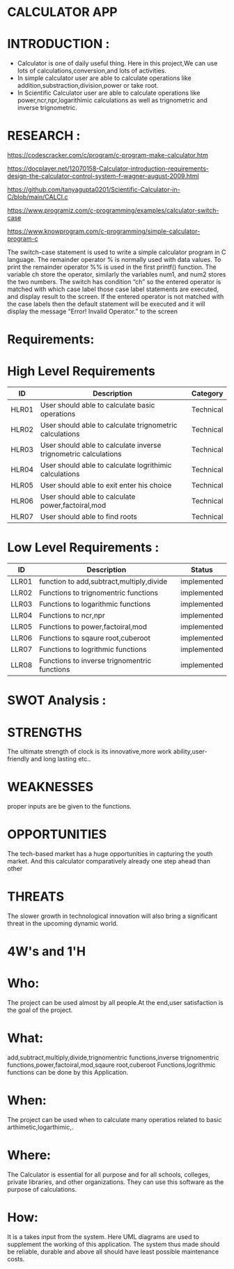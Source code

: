 # CALCULATOR APP


INTRODUCTION :
==============

* Calculator is one of daily useful thing. Here in this project,We can use lots of calculations,conversion,and lots of activities.
* In simple calculator user are able to calculate operations like addition,substraction,division,power or take root.
* In Scientific Calculator user are able to calculate operations like power,ncr,npr,logarithimic calculations as well as trignometric and inverse trignometric.

# RESEARCH :

https://codescracker.com/c/program/c-program-make-calculator.htm

https://docplayer.net/12070158-Calculator-introduction-requirements-design-the-calculator-control-system-f-wagner-august-2009.html

https://github.com/tanyagupta0201/Scientific-Calculator-in-C/blob/main/CALCI.c  

https://www.programiz.com/c-programming/examples/calculator-switch-case

https://www.knowprogram.com/c-programming/simple-calculator-program-c

The switch-case statement is used to write a simple calculator program in C language. The remainder operator % is normally used with data values. To print the remainder operator %% is used in the first printf() function. The variable ch store the operator, similarly the variables num1, and num2 stores the two numbers. The switch has condition “ch” so the entered operator is matched with which case label those case label statements are executed, and display result to the screen. If the entered operator is not matched with the case labels then the default statement will be executed and it will display the message “Error! Invalid Operator.” to the screen


Requirements:
=============

High Level Requirements
=======================
| ID    | Description | Category  | 
| -------|------------|-----------|
| HLR01 | User should able to calculate basic operations  | Technical  |
| HLR02 | User should able to calculate trignometric calculations  | Technical  |  
| HLR03 | User should able to calculate inverse trignometric calculations | Technical  | 
| HLR04 | User should able to calculate logrithimic calculations | Technical  | 
| HLR05 | User should able to exit enter his choice | Technical  |
| HLR06 | User should able to calculate power,factoiral,mod | Technical  | 
| HLR07 | User should able to find roots  | Technical  |





Low Level Requirements :
=======================
| ID    | Description | Status  |
| ------| ----------- |-----------| 
| LLR01 | function to add,subtract,multiply,divide  | implemented  |
| LLR02 | Functions to trignomentric functions |  implemented  |  
| LLR03 | Functions to logarithmic functions |  implemented   | 
| LLR04 | Functions to ncr,npr  |  implemented  | 
| LLR05 | Functions to power,factoiral,mod | implemented   |
| LLR06 | Functions to sqaure root,cuberoot |  implemented | 
| LLR07 | Functions to logrithmic functions | implemented  |
| LLR08 | Functions to inverse trignomentric functions | implemented  | 








SWOT Analysis :
=============

STRENGTHS
===========
The ultimate strength of clock is its innovative,more work ability,user-friendly and long lasting etc..

WEAKNESSES
===========
proper inputs are be given to the functions.

OPPORTUNITIES
==============
The tech-based market has a huge opportunities in capturing the youth market. And this calculator comparatively already one step ahead than other

THREATS
============
The slower growth in technological innovation will also bring a significant threat in the upcoming dynamic world.












4W's and 1'H
=============
Who:
======
The project can be used almost by all people.At the end,user satisfaction is the goal of the project.

What:
======
 add,subtract,multiply,divide,trignomentric functions,inverse trignomentric functions,power,factoiral,mod,sqaure root,cuberoot Functions,logrithmic functions
 can be done by this Application.

When:
======
The project can be used when to calculate many operatios related to basic arthimetic,logarthimic,.

Where:
=====
The Calculator is essential for all purpose and for all schools, colleges, private libraries, and other organizations. They can use this software as the purpose of calculations.

How:
======
It is a takes input from the system. Here UML diagrams are used to supplement the working of this application. The system thus made should be reliable, durable and above all should have least possible maintenance costs.

